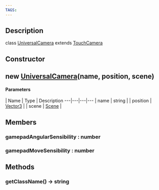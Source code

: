 ```yaml
---
TAGS:
---
```

## Description

class [UniversalCamera](/classes/3.1/UniversalCamera) extends [TouchCamera](/classes/3.1/TouchCamera)



## Constructor

## new [UniversalCamera](/classes/3.1/UniversalCamera)(name, position, scene)



#### Parameters
 | Name | Type | Description
---|---|---|---
 | name | string | 
 | position | [Vector3](/classes/3.1/Vector3) | 
 | scene | [Scene](/classes/3.1/Scene) | 
## Members

### gamepadAngularSensibility : number



### gamepadMoveSensibility : number



## Methods

### getClassName() &rarr; string


